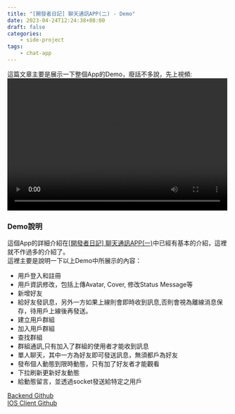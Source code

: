 ```yaml
---
title: "[開發者日記] 聊天通訊APP(二) - Demo"
date: 2023-04-24T12:24:38+08:00
draft: false
categories:
    - side-project 
tags: 
    - chat-app
---
```


這篇文章主要是展示一下整個App的Demo，廢話不多說，先上視頻:  
<video src="/videos/chat-app/full-demo-1.mp4" controls="controls" width="500" height="300"></video> 

### Demo說明
這個App的詳細介紹在[[開發者日記] 聊天通訊APP(一)](/post/chat-app-init)中已經有基本的介紹，這裡就不作過多的介紹了。  
這裡主要是說明一下以上Demo中所展示的內容：
* 用戶登入和註冊
* 用戶資訊修改，包括上傳Avatar, Cover, 修改Status Message等
* 新增好友
* 給好友發訊息，另外一方如果上線則會即時收到訊息,否則會視為離線消息保存，待用戶上線後再發送。
* 建立用戶群組
* 加入用戶群組
* 查找群組
* 群組通訊,只有加入了群組的使用者才能收到訊息
* 單人聊天，其中一方為好友即可發送訊息，無須都戶為好友
* 發布個人動態到限時動態，只有加了好友者才能觀看
* 下拉刷新更新好友動態
* 給動態留言，並透過socket發送給特定之用戶

[Backend Github](https://github.com/RyanTokManMokMTM/chat-app-server)  
[IOS Client Github](https://github.com/RyanTokManMokMTM/swiftui-chat-app)